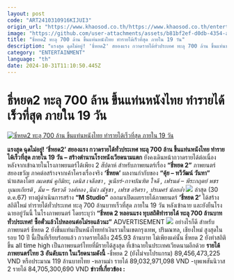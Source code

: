 ```yaml
---
layout: post
code: "ART2410310916KIJUI3"
origin_url: "https://www.khaosod.co.th/https://www.khaosod.co.th/entertainment/news_9482906"
image: "https://github.com/user-attachments/assets/b81bf2ef-d0db-4354-a827-5a777069d7bf"
title: "ธี่หยด2 ทะลุ 700 ล้าน ขึ้นแท่นหนังไทย ทำรายได้เร็วที่สุด ภายใน 19 วัน"
description: "แรงสุด ฉุดไม่อยู่! 'ธี่หยด2' สยองแรง กวาดรายได้ทั่วประเทศ ทะลุ 700 ล้าน ขึ้นแท่นหนังไทย ทำรายได้เร็วที่สุด ภายใน 19 วัน - สร้างตำนานโรงหนังเวียดนามแตก"
category: "ENTERTAINMENT"
language: "th"
date: 2024-10-31T11:10:50.445Z
---
```


# ธี่หยด2 ทะลุ 700 ล้าน ขึ้นแท่นหนังไทย ทำรายได้เร็วที่สุด ภายใน 19 วัน

[![ธี่หยด2 ทะลุ 700 ล้าน ขึ้นแท่นหนังไทย ทำรายได้เร็วที่สุด ภายใน 19 วัน](https://www.khaosod.co.th/wpapp/uploads/2024/10/teetod-700-m-3.jpg "ธี่หยด2 ทะลุ 700 ล้าน ขึ้นแท่นหนังไทย ทำรายได้เร็วที่สุด ภายใน 19 วัน")](https://www.khaosod.co.th/wpapp/uploads/2024/10/teetod-700-m-3.jpg)

**แรงสุด ฉุดไม่อยู่! ‘ธี่หยด2’ สยองแรง กวาดรายได้ทั่วประเทศ ทะลุ 700 ล้าน ขึ้นแท่นหนังไทย ทำรายได้เร็วที่สุด ภายใน 19 วัน – สร้างตำนานโรงหนังเวียดนามแตก**
ยังคงเดินหน้ากวาดรายได้ต่อเนื่อง หลังจากเข้าฉายในโรงภาพยนตร์ได้เพียง 2 สัปดาห์ สำหรับภาพยนตร์เรื่อง **“ธี่หยด 2”** ภาพยนตร์สยองขวัญ ภาคต่อสร้างจากเค้าโครงเรื่องจริง **‘ธี่หยด’** ผลงานกำกับของ **“คุ้ย – ทวีวัฒน์ วันทา”**
นำแสดงโดย _ณเดชน์ คูกิมิยะ, เดนิส เจลีลชา , จูเนียร์-กาจบัณฑิต ใจดี , เฟรนด์ – พีระกฤตย์ พชรบุณยเกียรติ , มิ้ม – รัตรวดี วงศ์ทอง ,นีน่า ณัฐชา , เฟรช อริศรา , ปรเมศร์ น้อยอ่ำ_
[![](https://www.khaosod.co.th/wpapp/uploads/2024/10/teetod-700-m.jpg)](https://www.khaosod.co.th/wpapp/uploads/2024/10/teetod-700-m.jpg)
ล่าสุด (30 ต.ค.67) ทางผู้ดำเนินการสร้าง **“M Studio”** ออกมาเปิดเผยรายได้ภาพยนตร์ **‘ธี่หยด 2’** ได้สร้างสถิติใหม่ ทำรายได้ทั่วประเทศ ทะลุ 700 ล้านบาทเร็วที่สุด ภายใน 19 วัน หลังเข้าฉาย และยังยืนโรงฉายอยู่วันนี้ ในโรงภาพยนตร์
โดยระบุว่า **“ธี่หยด 2 หลอนแรง ทุบสถิติทำรายได้ ทะลุ 700 ล้านบาททั่วประเทศ! ซื้อตั๋วแล้วไปหลอนต่อไม่รอแล้วนะ”**
ADVERTISEMENT
[![](https://www.khaosod.co.th/wpapp/uploads/2024/10/teetod-700-m-5.jpg)](https://www.khaosod.co.th/wpapp/uploads/2024/10/teetod-700-m-5.jpg)
อย่างไรก็ดี สำหรับภาพยนตร์ ธี่หยด 2 ยังขึ้นแท่นเป็นหนังไทยทำเงินรวมในเขตกรุงเทพ, ปริมณฑล, เชียงใหม่ สูงสุดในรอบ 10 ปี นี้เป็นที่เรียบร้อยแล้ว กวาดรายได้ถึง 245.93 ล้านบาท
ไม่เพียงแค่นั้น ธี่หยด 2 ยังทำสถิติขึ้น all time high เป็นภาพยนตร์ไทยที่มีรายได้สูงสุด ที่เข้าฉายในประเทศเวียดนามอีกด้วย
**รายได้ภาพยนตร์ไทย 3 อันดับแรก ในเวียดนามดังนี้**
\-ธี่หยด 2 (ยังไม่จบโปรแกรม) 89,456,473,225 VND หรือประมาณ 119 ล้านบาทไทย
\-หลานม่า รายได้ 89,032,971,098 VND
\-บุพเพสันนิวาส 2 รายได้ 84,705,300,690 VND
**ข่าวที่เกี่ยวข้อง :**
